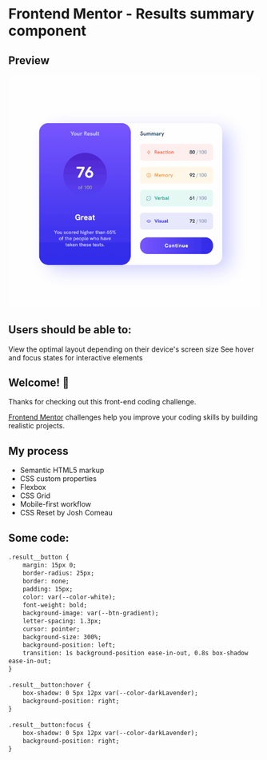 # Frontend Mentor - Results summary component

## Preview

![](/images/animation.gif)

## Users should be able to:

View the optimal layout depending on their device's screen size
See hover and focus states for interactive elements

## Welcome! 👋

Thanks for checking out this front-end coding challenge.

[Frontend Mentor](https://www.frontendmentor.io) challenges help you improve your coding skills by building realistic projects.

## My process

- Semantic HTML5 markup
- CSS custom properties
- Flexbox
- CSS Grid
- Mobile-first workflow
- CSS Reset by Josh Comeau

## Some code:

```
.result__button {
    margin: 15px 0;
    border-radius: 25px;
    border: none;
    padding: 15px;
    color: var(--color-white);
    font-weight: bold;
    background-image: var(--btn-gradient);
    letter-spacing: 1.3px;
    cursor: pointer;
    background-size: 300%;
    background-position: left;
    transition: 1s background-position ease-in-out, 0.8s box-shadow ease-in-out;
}

.result__button:hover {
    box-shadow: 0 5px 12px var(--color-darkLavender);
    background-position: right;
}

.result__button:focus {
    box-shadow: 0 5px 12px var(--color-darkLavender);
    background-position: right;
}
```